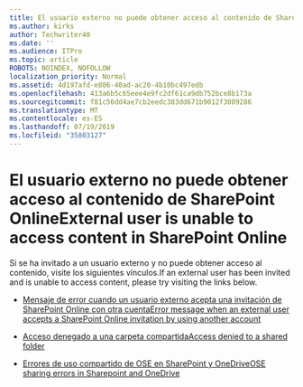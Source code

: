 ```yaml
---
title: El usuario externo no puede obtener acceso al contenido de SharePoint Online
ms.author: kirks
author: Techwriter40
ms.date: ''
ms.audience: ITPro
ms.topic: article
ROBOTS: NOINDEX, NOFOLLOW
localization_priority: Normal
ms.assetid: 4d197afd-e806-40ad-ac20-4b10bc497edb
ms.openlocfilehash: 413a6b5c65eee4e9fc2df61ca9db752bce8b173a
ms.sourcegitcommit: f81c56dd4ae7cb2eedc383dd671b9012f3089286
ms.translationtype: MT
ms.contentlocale: es-ES
ms.lasthandoff: 07/19/2019
ms.locfileid: "35803127"
---
```

# <a name="external-user-is-unable-to-access-content-in-sharepoint-online"></a><span data-ttu-id="fc700-102">El usuario externo no puede obtener acceso al contenido de SharePoint Online</span><span class="sxs-lookup"><span data-stu-id="fc700-102">External user is unable to access content in SharePoint Online</span></span>

<span data-ttu-id="fc700-103">Si se ha invitado a un usuario externo y no puede obtener acceso al contenido, visite los siguientes vínculos.</span><span class="sxs-lookup"><span data-stu-id="fc700-103">If an external user has been invited and is unable to access content, please try visiting the links below.</span></span>

- [<span data-ttu-id="fc700-104">Mensaje de error cuando un usuario externo acepta una invitación de SharePoint Online con otra cuenta</span><span class="sxs-lookup"><span data-stu-id="fc700-104">Error message when an external user accepts a SharePoint Online invitation by using another account</span></span>](https://docs.microsoft.com/sharepoint/support/sharing-and-permissions/error-when-external-user-accepts-an-invitation-by-using-another-account)

- [<span data-ttu-id="fc700-105">Acceso denegado a una carpeta compartida</span><span class="sxs-lookup"><span data-stu-id="fc700-105">Access denied to a shared folder</span></span>](https://support.office.com/article/users-can-t-access-a-shared-folder-in-sharepoint-online-b5923bcb-a944-44c4-96c5-6312377040de?ui=en-US&rs=en-US&ad=US)

- [<span data-ttu-id="fc700-106">Errores de uso compartido de OSE en SharePoint y OneDrive</span><span class="sxs-lookup"><span data-stu-id="fc700-106">OSE sharing errors in Sharepoint and OneDrive</span></span>](https://docs.microsoft.com/sharepoint/sharepoint-onedrive-error-message)

